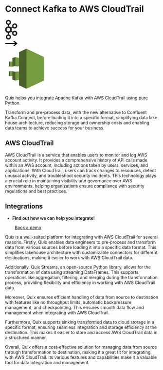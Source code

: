 # Connect Kafka to AWS CloudTrail

<div class="connect-images cards blog-grid-card" markdown>
<div>
<img src="../images/kafka_logo.png" width="40px" />
</div>
<div>
<img src="../images/arrow.svg" width="40px" />
</div>
<div>
<img src="./images/aws-cloudtrail_1.jpg" />
</div>
</div>

Quix helps you integrate Apache Kafka with AWS CloudTrail using pure Python.

Transform and pre-process data, with the new alternative to Confluent Kafka Connect, before loading it into a specific format, simplifying data lake house architecture, reducing storage and ownership costs and enabling data teams to achieve success for your business.

## AWS CloudTrail

AWS CloudTrail is a service that enables users to monitor and log AWS account activity. It provides a comprehensive history of API calls made within an AWS account, including actions taken by users, services, and applications. With CloudTrail, users can track changes to resources, detect unusual activity, and troubleshoot security incidents. This technology plays a crucial role in maintaining visibility and governance over AWS environments, helping organizations ensure compliance with security regulations and best practices.

## Integrations

<div class="grid cards" markdown>

- __Find out how we can help you integrate!__

    <a class="md-button md-button--primary" href="https://share.hsforms.com/1iW0TmZzKQMChk0lxd_tGiw4yjw2?__hstc=175542013.2303933fbd746c0ac86d9ccbe9bc9100.1728383268831.1729603416735.1729620918855.31&__hssc=175542013.1.1729620918855&__hsfp=2132701734" target="_blank" style="margin:.5rem;">Book a demo</a>

</div>


Quix is a well-suited platform for integrating with AWS CloudTrail for several reasons. Firstly, Quix enables data engineers to pre-process and transform data from various sources before loading it into a specific data format. This simplifies lakehouse architecture with customizable connectors for different destinations, making it easier to work with AWS CloudTrail data.

Additionally, Quix Streams, an open-source Python library, allows for the transformation of data using streaming DataFrames. This supports operations like aggregation, filtering, and merging during the transformation process, providing flexibility and efficiency in working with AWS CloudTrail data.

Moreover, Quix ensures efficient handling of data from source to destination with features like no throughput limits, automatic backpressure management, and checkpointing. This ensures smooth data flow and management when integrating with AWS CloudTrail.

Furthermore, Quix supports sinking transformed data to cloud storage in a specific format, ensuring seamless integration and storage efficiency at the destination. This makes it easier to store and access AWS CloudTrail data in a structured manner.

Overall, Quix offers a cost-effective solution for managing data from source through transformation to destination, making it a great fit for integrating with AWS CloudTrail. Its various features and capabilities make it a valuable tool for data integration and management.

